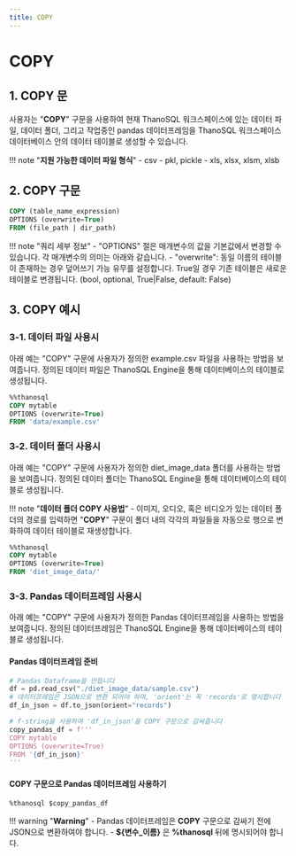 ```yaml
---
title: COPY
---
```


# __COPY__

## __1. COPY 문__

사용자는 "__COPY__" 구문을 사용하여 현재 ThanoSQL 워크스페이스에 있는 데이터 파일, 데이터 폴더, 그리고 작업중인 pandas 데이터프레임을 ThanoSQL 워크스페이스 데이터베이스 안의 데이터 테이블로 생성할 수 있습니다.

!!! note "__지원 가능한 데이터 파일 형식__"
    - csv
    - pkl, pickle
    - xls, xlsx, xlsm, xlsb

## __2. COPY 구문__

```sql
COPY (table_name_expression)
OPTIONS (overwrite=True)
FROM (file_path | dir_path)
```

!!! note "쿼리 세부 정보"
    - "OPTIONS" 절은 매개변수의 값을 기본값에서 변경할 수 있습니다. 각 매개변수의 의미는 아래와 같습니다.
        - "overwrite": 동일 이름의 테이블이 존재하는 경우 덮어쓰기 가능 유무를 설정합니다. True일 경우 기존 테이블은 새로운 테이블로 변경됩니다. (bool, optional, True|False, default: False)

## __3. COPY 예시__

### __3-1. 데이터 파일 사용시__

아래 예는 "COPY" 구문에 사용자가 정의한 example.csv 파일을 사용하는 방법을 보여줍니다. 정의된 데이터 파일은 ThanoSQL Engine을 통해 데이터베이스의 테이블로 생성됩니다.

```sql
%%thanosql
COPY mytable
OPTIONS (overwrite=True)
FROM 'data/example.csv'
```

### __3-2. 데이터 폴더 사용시__

아래 예는 "COPY" 구문에 사용자가 정의한 diet_image_data 폴더를 사용하는 방법을 보여줍니다. 정의된 데이터 폴더는 ThanoSQL Engine을 통해 데이터베이스의 테이블로 생성됩니다.

!!! note "__데이터 폴더 COPY 사용법__"
    - 이미지, 오디오, 혹은 비디오가 있는 데이터 폴더의 경로를 입력하면 "__COPY__" 구문이 폴더 내의 각각의 파일들을 자동으로 행으로 변화하여 데이터 테이블로 재생성합니다.

```sql
%%thanosql
COPY mytable
OPTIONS (overwrite=True)
FROM 'diet_image_data/'
```

### __3-3. Pandas 데이터프레임 사용시__

아래 예는 "COPY" 구문에 사용자가 정의한 Pandas 데이터프레임을 사용하는 방법을 보여줍니다. 정의된 데이터프레임은 ThanoSQL Engine을 통해 데이터베이스의 테이블로 생성됩니다.

#### Pandas 데이터프레임 준비
```python
# Pandas Dataframe을 만듭니다 
df = pd.read_csv("./diet_image_data/sample.csv")
# 데이터프레임은 JSON으로 변환 되어야 하며, 'orient'는 꼭 'records'로 명시합니다
df_in_json = df.to_json(orient="records")

# f-string을 사용하여 'df_in_json'을 COPY 구문으로 감싸줍니다
copy_pandas_df = f'''
COPY mytable
OPTIONS (overwrite=True)
FROM '{df_in_json}'
'''
```

#### COPY 구문으로 Pandas 데이터프레임 사용하기 

```sql
%thanosql $copy_pandas_df
```

!!! warning "__Warning__"
    - Pandas 데이터프레임은 __COPY__ 구문으로 감싸기 전에 JSON으로 변환하여야 합니다.
    - __${변수_이름}__ 은 __%thanosql__ 뒤에 명시되어야 합니다.